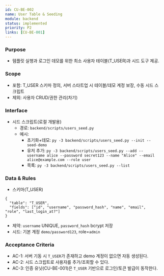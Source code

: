 ```yaml
---
id: CU-BE-002
name: User Table & Seeding
module: backend
status: implemented
priority: P2
links: [CU-BE-001]
---
```


### Purpose
- 템플릿 실행과 로그인 데모를 위한 최소 사용자 테이블(T_USER)과 시드 도구 제공.

### Scope
- 포함: T_USER 스키마 정의, 서버 스타트업 시 테이블/데모 계정 보장, 수동 시드 스크립트
- 제외: 사용자 CRUD/권한 관리(차기)

### Interface
- 시드 스크립트(로컬 개발용)
  - 경로: `backend/scripts/users_seed.py`
  - 예시:
    - 초기화+데모: `py -3 backend/scripts/users_seed.py --init --seed-demo`
    - 유저 추가: `py -3 backend/scripts/users_seed.py --add --username alice --password secret123 --name "Alice" --email alice@example.com --role user`
    - 목록: `py -3 backend/scripts/users_seed.py --list`

### Data & Rules
- 스키마(T_USER)
```
{
  "table": "T_USER",
  "fields": ["id", "username", "password_hash", "name", "email", "role", "last_login_at?"]
}
```
- 제약: `username` UNIQUE, `password_hash` bcrypt 저장
- 시드: 기본 계정 `demo/password123`, role=`admin`

### Acceptance Criteria
- AC-1: 서버 기동 시 `T_USER`가 존재하고 demo 계정이 없으면 자동 생성된다.
- AC-2: 시드 스크립트로 사용자를 추가/조회할 수 있다.
- AC-3: 인증 유닛(CU-BE-001)은 `T_USER` 기반으로 로그인/토큰 발급이 동작한다.


